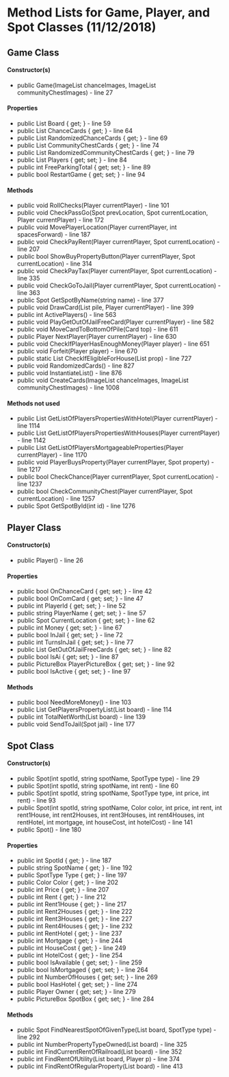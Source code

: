 # Method Lists for Game, Player, and Spot Classes (11/12/2018)

<h2>Game Class</h2>
<h4>Constructor(s)</h4>
<ul>
  <li>public Game(ImageList chanceImages, ImageList communityChestImages) - line 27</li>
</ul>
<h4>Properties</h4>
<ul>
  <li>public List<Spot> Board { get; } - line 59</li>
  <li>public List<Card> ChanceCards { get; } - line 64</li>
  <li>public List<Card> RandomizedChanceCards { get; } - line 69</li>
  <li>public List<Card> CommunityChestCards { get; } - line 74</li>
  <li>public List<Card> RandomizedCommunityChestCards { get; } - line 79</li>
  <li>public List<Player> Players { get; set; } - line 84</li>
  <li>public int FreeParkingTotal { get; set; } - line 89</li>
  <li>public bool RestartGame { get; set; } - line 94</li>
</ul>
<h4>Methods</h4>
<ul>
  <li>public void RollChecks(Player currentPlayer) - line 101</li>
  <li>public void CheckPassGo(Spot prevLocation, Spot currentLocation, Player currentPlayer) - line 172</li>
  <li>public void MovePlayerLocation(Player currentPlayer, int spacesForward) - line 187</li>
  <li>public void CheckPayRent(Player currentPlayer, Spot currentLocation) - line 207</li>
  <li>public bool ShowBuyPropertyButton(Player currentPlayer, Spot currentLocation) - line 314</li>
  <li>public void CheckPayTax(Player currentPlayer, Spot currentLocation) - line 335</li>
  <li>public void CheckGoToJail(Player currentPlayer, Spot currentLocation) - line 363</li>
  <li>public Spot GetSpotByName(string name) - line 377</li>
  <li>public void DrawCard(List<Card> pile, Player currentPlayer) - line 399</li>
  <li>public int ActivePlayers() - line 563</li>
  <li>public void PlayGetOutOfJailFreeCard(Player currentPlayer) - line 582</li>
  <li>public void MoveCardToBottomOfPile(Card top) - line 611</li>
  <li>public Player NextPlayer(Player currentPlayer) - line 630</li>
  <li>public void CheckIfPlayerHasEnoughMoney(Player player) - line 651</li>
  <li>public void Forfeit(Player player) - line 670</li>
  <li>public static List<Color> CheckIfEligibleForHouse(List<Spot> prop) - line 727</li>
  <li>public void RandomizedCards() - line 827</li>
  <li>public void InstantiateList() - line 876</li>
  <li>public void CreateCards(ImageList chanceImages, ImageList communityChestImages) - line 1008</li>
</ul>
<h4>Methods not used</h4>
<ul>
  <li>public List<Spot> GetListOfPlayersPropertiesWithHotel(Player currentPlayer) - line 1114</li>
  <li>public List<Spot> GetListOfPlayersPropertiesWithHouses(Player currentPlayer) - line 1142</li>
  <li>public List<Spot> GetListOfPlayersMortgageableProperties(Player currentPlayer) - line 1170</li>
  <li>public void PlayerBuysProperty(Player currentPlayer, Spot property) - line 1217</li>
  <li>public bool CheckChance(Player currentPlayer, Spot currentLocation) - line 1237</li>
  <li>public bool CheckCommunityChest(Player currentPlayer, Spot currentLocation) - line 1257</li>
  <li>public Spot GetSpotById(int id) - line 1276</li>
</ul>

<h2>Player Class</h2>
<h4>Constructor(s)</h4>
<ul>
  <li>public Player() - line 26</li>
</ul>
<h4>Properties</h4>
<ul>
  <li>public bool OnChanceCard { get; set; } - line 42</li>
  <li>public bool OnComCard { get; set; } - line 47</li>
  <li>public int PlayerId { get; set; } - line 52</li>
  <li>public string PlayerName { get; set; } - line 57</li>
  <li>public Spot CurrentLocation { get; set; } - line 62</li>
  <li>public int Money { get; set; } - line 67</li>
  <li>public bool InJail { get; set; } - line 72</li>
  <li>public int TurnsInJail { get; set; } - line 77</li>
  <li>public List<Card> GetOutOfJailFreeCards { get; set; } - line 82</li>
  <li>public bool IsAi { get; set; } - line 87</li>
  <li>public PictureBox PlayerPictureBox { get; set; } - line 92</li>
  <li>public bool IsActive { get; set; } - line 97</li>
</ul>
<h4>Methods</h4>
<ul>
  <li>public bool NeedMoreMoney() - line 103</li>
  <li>public List<Spot> GetPlayersPropertyList(List<Spot> board) - line 114</li>
  <li>public int TotalNetWorth(List<Spot> board) - line 139</li>
  <li>public void SendToJail(Spot jail) - line 177</li>
</ul>

<h2>Spot Class</h2>
<h4>Constructor(s)</h4>
<ul>
  <li>public Spot(int spotId, string spotName, SpotType type) - line 29</li>
  <li>public Spot(int spotId, string spotName, int rent) - line 60</li>
  <li>public Spot(int spotId, string spotName, SpotType type, int price, int rent) - line 93</li>
  <li>public Spot(int spotId, string spotName, Color color, int price, int rent, int rent1House,
               int rent2Houses, int rent3Houses, int rent4Houses, int rentHotel, int mortgage, 
               int houseCost, int hotelCost) - line 141</li>
  <li>public Spot() - line 180</li>
</ul>
<h4>Properties</h4>
<ul>
  <li>public int SpotId { get; } - line 187</li>
  <li>public string SpotName { get; } - line 192</li>
  <li>public SpotType Type { get; } - line 197</li>
  <li>public Color Color { get; } - line 202</li>
  <li>public int Price { get; } - line 207</li>
  <li>public int Rent { get; } - line 212</li>
  <li>public int Rent1House { get; } - line 217</li>
  <li>public int Rent2Houses { get; } - line 222</li>
  <li>public int Rent3Houses { get; } - line 227</li>
  <li>public int Rent4Houses { get; } - line 232</li>
  <li>public int RentHotel { get; } - line 237</li>
  <li>public int Mortgage { get; } - line 244</li>
  <li>public int HouseCost { get; } - line 249</li>
  <li>public int HotelCost { get; } - line 254</li>
  <li>public bool IsAvailable { get; set; } - line 259</li>
  <li>public bool IsMortgaged { get; set; } - line 264</li>
  <li>public int NumberOfHouses { get; set; } - line 269</li>
  <li>public bool HasHotel { get; set; } - line 274</li>
  <li>public Player Owner { get; set; } - line 279</li>
  <li>public PictureBox SpotBox { get; set; } - line 284</li>
</ul>
<h4>Methods</h4>
<ul>
  <li>public Spot FindNearestSpotOfGivenType(List<Spot> board, SpotType type) - line 292</li>
  <li>public int NumberPropertyTypeOwned(List<Spot> board) - line 325</li>
  <li>public int FindCurrentRentOfRailroad(List<Spot> board) - line 352</li>
  <li>public int FindRentOfUtility(List<Spot> board, Player p) - line 374</li>
  <li>public int FindRentOfRegularProperty(List<Spot> board) - line 413</li>
</ul>
